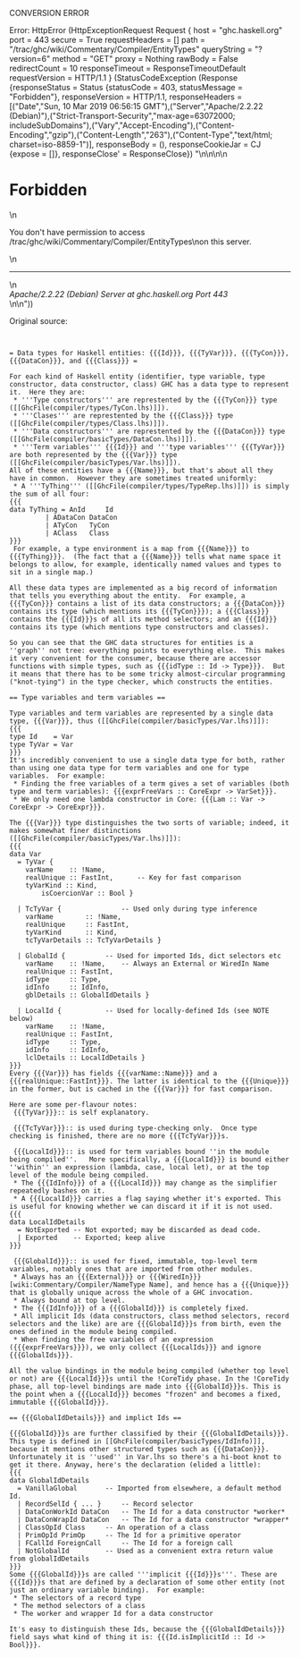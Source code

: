CONVERSION ERROR

Error: HttpError (HttpExceptionRequest Request {
  host                 = "ghc.haskell.org"
  port                 = 443
  secure               = True
  requestHeaders       = []
  path                 = "/trac/ghc/wiki/Commentary/Compiler/EntityTypes"
  queryString          = "?version=6"
  method               = "GET"
  proxy                = Nothing
  rawBody              = False
  redirectCount        = 10
  responseTimeout      = ResponseTimeoutDefault
  requestVersion       = HTTP/1.1
}
 (StatusCodeException (Response {responseStatus = Status {statusCode = 403, statusMessage = "Forbidden"}, responseVersion = HTTP/1.1, responseHeaders = [("Date","Sun, 10 Mar 2019 06:56:15 GMT"),("Server","Apache/2.2.22 (Debian)"),("Strict-Transport-Security","max-age=63072000; includeSubDomains"),("Vary","Accept-Encoding"),("Content-Encoding","gzip"),("Content-Length","263"),("Content-Type","text/html; charset=iso-8859-1")], responseBody = (), responseCookieJar = CJ {expose = []}, responseClose' = ResponseClose}) "<!DOCTYPE HTML PUBLIC \"-//IETF//DTD HTML 2.0//EN\">\n<html><head>\n<title>403 Forbidden</title>\n</head><body>\n<h1>Forbidden</h1>\n<p>You don't have permission to access /trac/ghc/wiki/Commentary/Compiler/EntityTypes\non this server.</p>\n<hr>\n<address>Apache/2.2.22 (Debian) Server at ghc.haskell.org Port 443</address>\n</body></html>\n"))

Original source:

```trac


= Data types for Haskell entities: {{{Id}}}, {{{TyVar}}}, {{{TyCon}}}, {{{DataCon}}}, and {{{Class}}} =

For each kind of Haskell entity (identifier, type variable, type constructor, data constructor, class) GHC has a data type to represent it.  Here they are:
 * '''Type constructors''' are represtented by the {{{TyCon}}} type ([[GhcFile(compiler/types/TyCon.lhs)]]).
 * '''Clases''' are represtented by the {{{Class}}} type ([[GhcFile(compiler/types/Class.lhs)]]).
 * '''Data constructors''' are represtented by the {{{DataCon}}} type ([[GhcFile(compiler/basicTypes/DataCon.lhs)]]).
 * '''Term variables''' {{{Id}}} and '''type variables''' {{{TyVar}}} are both represented by the {{{Var}}} type ([[GhcFile(compiler/basicTypes/Var.lhs)]]).
All of these entities have a {{{Name}}}, but that's about all they have in common.  However they are sometimes treated uniformly:
 * A '''TyThing''' ([[GhcFile(compiler/types/TypeRep.lhs)]]) is simply the sum of all four:
{{{
data TyThing = AnId     Id
	     | ADataCon DataCon
	     | ATyCon   TyCon
	     | AClass   Class
}}}
 For example, a type environment is a map from {{{Name}}} to {{{TyThing}}}.  (The fact that a {{{Name}}} tells what name space it belongs to allow, for example, identically named values and types to  sit in a single map.)

All these data types are implemented as a big record of information that tells you everything about the entity.  For example, a {{{TyCon}}} contains a list of its data constructors; a {{{DataCon}}} contains its type (which mentions its {{{TyCon}}}); a {{{Class}}} contains the {{{Id}}}s of all its method selectors; and an {{{Id}}} contains its type (which mentions type constructors and classes).  

So you can see that the GHC data structures for entities is a ''graph'' not tree: everything points to everything else.  This makes it very convenient for the consumer, because there are accessor functions with simple types, such as {{{idType :: Id -> Type}}}.  But it means that there has to be some tricky almost-circular programming ("knot-tying") in the type checker, which constructs the entities.

== Type variables and term variables ==

Type variables and term variables are represented by a single data type, {{{Var}}}, thus ([[GhcFile(compiler/basicTypes/Var.lhs)]]):
{{{
type Id    = Var
type TyVar = Var
}}}
It's incredibly convenient to use a single data type for both, rather than using one data type for term variables and one for type variables.  For example:
 * Finding the free variables of a term gives a set of variables (both type and term variables): {{{exprFreeVars :: CoreExpr -> VarSet}}}.
 * We only need one lambda constructor in Core: {{{Lam :: Var -> CoreExpr -> CoreExpr}}}.

The {{{Var}}} type distinguishes the two sorts of variable; indeed, it makes somewhat finer distinctions ([[GhcFile(compiler/basicTypes/Var.lhs)]]):
{{{
data Var
  = TyVar {
	varName    :: !Name,
	realUnique :: FastInt,		-- Key for fast comparison
	tyVarKind :: Kind,
        isCoercionVar :: Bool }

  | TcTyVar { 				-- Used only during type inference
	varName        :: !Name,
	realUnique     :: FastInt,
	tyVarKind      :: Kind,
	tcTyVarDetails :: TcTyVarDetails }

  | GlobalId { 			-- Used for imported Ids, dict selectors etc
	varName    :: !Name,	-- Always an External or WiredIn Name
	realUnique :: FastInt,
   	idType     :: Type,
	idInfo     :: IdInfo,
	gblDetails :: GlobalIdDetails }

  | LocalId { 			-- Used for locally-defined Ids (see NOTE below)
	varName    :: !Name,
	realUnique :: FastInt,
   	idType     :: Type,
	idInfo     :: IdInfo,
	lclDetails :: LocalIdDetails }
}}}
Every {{{Var}}} has fields {{{varName::Name}}} and a {{{realUnique::FastInt}}}. The latter is identical to the {{{Unique}}} in the former, but is cached in the {{{Var}}} for fast comparison.

Here are some per-flavour notes:
 {{{TyVar}}}:: is self explanatory.

 {{{TcTyVar}}}:: is used during type-checking only.  Once type checking is finished, there are no more {{{TcTyVar}}}s.

 {{{LocalId}}}:: is used for term variables bound ''in the module being compiled''.   More specifically, a {{{LocalId}}} is bound either ''within'' an expression (lambda, case, local let), or at the top level of the module being compiled.
 * The {{{IdInfo}}} of a {{{LocalId}}} may change as the simplifier repeatedly bashes on it.
 * A {{{LocalId}}} carries a flag saying whether it's exported. This is useful for knowing whether we can discard it if it is not used.
{{{
data LocalIdDetails 
  = NotExported	-- Not exported; may be discarded as dead code.
  | Exported	-- Exported; keep alive
}}}

 {{{GlobalId}}}:: is used for fixed, immutable, top-level term variables, notably ones that are imported from other modules.
 * Always has an {{{External}}} or {{{WiredIn}}} [wiki:Commentary/Compiler/NameType Name], and hence has a {{{Unique}}} that is globally unique across the whole of a GHC invocation.
 * Always bound at top level. 
 * The {{{IdInfo}}} of a {{{GlobalId}}} is completely fixed.
 * All implicit Ids (data constructors, class method selectors, record selectors and the like) are are {{{GlobalId}}}s from birth, even the ones defined in the module being compiled.
 * When finding the free variables of an expression ({{{exprFreeVars}}}), we only collect {{{LocalIds}}} and ignore {{{GlobalIds}}}.

All the value bindings in the module being compiled (whether top level or not) are {{{LocalId}}}s until the !CoreTidy phase. In the !CoreTidy phase, all top-level bindings are made into {{{GlobalId}}}s. This is the point when a {{{LocalId}}} becomes "frozen" and becomes a fixed, immutable {{{GlobalId}}}. 

== {{{GlobalIdDetails}}} and implict Ids ==

{{{GlobalId}}}s are further classified by their {{{GlobalIdDetails}}}.  This type is defined in [[GhcFile(compiler/basicTypes/IdInfo)]], because it mentions other structured types such as {{{DataCon}}}. Unfortunately it is ''used'' in Var.lhs so there's a hi-boot knot to get it there. Anyway, here's the declaration (elided a little):
{{{
data GlobalIdDetails
  = VanillaGlobal		-- Imported from elsewhere, a default method Id.
  | RecordSelId { ... }		-- Record selector
  | DataConWorkId DataCon	-- The Id for a data constructor *worker*
  | DataConWrapId DataCon	-- The Id for a data constructor *wrapper*
  | ClassOpId Class		-- An operation of a class
  | PrimOpId PrimOp		-- The Id for a primitive operator
  | FCallId ForeignCall		-- The Id for a foreign call
  | NotGlobalId			-- Used as a convenient extra return value from globalIdDetails
}}}
Some {{{GlobalId}}}s are called '''implicit {{{Id}}}s'''. These are {{{Id}}}s that are defined by a declaration of some other entity (not just an ordinary variable binding).  For example:
 * The selectors of a record type
 * The method selectors of a class
 * The worker and wrapper Id for a data constructor

It's easy to distinguish these Ids, because the {{{GlobalIdDetails}}} field says what kind of thing it is: {{{Id.isImplicitId :: Id -> Bool}}}.

```
